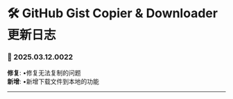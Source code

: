 # **🛠️ GitHub Gist Copier & Downloader 更新日志**

### **📅 2025.03.12.0022**

**修复**: •修复无法复制的问题<br>
**新增**: •新增下载文件到本地的功能<br>

---
